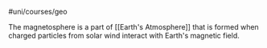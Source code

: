 #uni/courses/geo 

The magnetosphere is a part of [[Earth's Atmosphere]] that is formed when charged particles from solar wind interact with Earth's magnetic field.